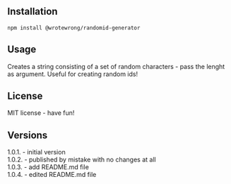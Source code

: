 ## Installation

```
npm install @wrotewrong/randomid-generator
```

## Usage

Creates a string consisting of a set of random characters - pass the lenght as argument. Useful for creating random ids!

## License

MIT license - have fun!

## Versions

1.0.1. - initial version\
1.0.2. - published by mistake with no changes at all\
1.0.3. - add README.md file\
1.0.4. - edited README.md file
